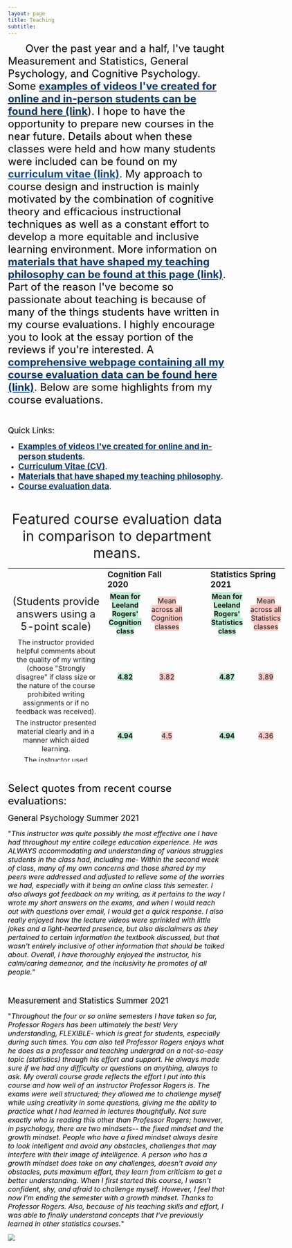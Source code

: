 ```yaml
---
layout: page
title: Teaching
subtitle: 
---
```

<p><span style="font-size: 18pt;"><span style="color: #000000;">&nbsp; &nbsp; &nbsp; Over the past year and a half, I've taught Measurement and Statistics, General Psychology, and Cognitive Psychology. Some <a class="inline_disabled" href="https://leeloew.github.io/videoexamples/" target="_blank" rel="noopener noreferrer"><span style="color: #063768;"><strong>examples of videos I've created for online and in-person students can be found here (link</strong></span></a>). I hope to have the opportunity to prepare new courses in the near future. Details about when these classes were held and how many students were included can be found on my <strong><a class="inline_disabled" style="color: #164b80;" href="https://leeloew.github.io/CV/" target="_blank" rel="noopener noreferrer">curriculum vitae (link)</a></strong>. My approach to course design and instruction is mainly motivated by the combination of cognitive theory and efficacious instructional techniques as well as a constant effort to develop a more equitable and inclusive learning environment. More information on </span><strong><span style="color: #063768;"><a class="inline_disabled" style="color: #063768;" href="https://leeloew.github.io/teachinginfluences/" target="_blank" rel="noopener noreferrer">materials that have shaped my teaching philosophy can be found at this page (link)</a></span></strong><span style="color: #000000;">. </span><span style="color: #000000;">Part of the reason I've become so passionate about teaching is because of many of the things students have written in my course evaluations. I highly encourage you to look at the essay portion of the reviews if you're interested. A </span><strong><span style="color: #063768;"><a class="inline_disabled" style="color: #063768;" href="https://leeloew.github.io/CourseEvalsComplete/" target="_blank" rel="noopener noreferrer">comprehensive webpage containing all my course evaluation data can be found here (link)</a></span></strong><span style="color: #000000;">. Below are some highlights from my course evaluations.</span></span></p>
<p>&nbsp;</p>

<p><span style="font-size: 14pt;"><span style="color: #000000;">Quick Links:</span></span></p>
<ul>
    <li><span style="font-size: 14pt;"><span style="color: #000000;"><a class="inline_disabled" href="https://leeloew.github.io/videoexamples/" target="_blank" rel="noopener noreferrer"><span style="color: #063768;"><strong>Examples of videos I've created for online and in-person students</strong></span></a>.</span></span></li>
    <li><span style="font-size: 14pt;"><span style="color: #000000;"><a class="inline_disabled" href="https://leeloew.github.io/CV/" target="_blank" rel="noopener noreferrer"><span style="color: #063768;"><strong>Curriculum Vitae (CV)</strong></span></a>.</span></span></li>
    <li><span style="font-size: 14pt;"><span style="color: #000000;"><a class="inline_disabled" href="https://leeloew.github.io/teachinginfluences/" target="_blank" rel="noopener noreferrer"><span style="color: #063768;"><strong>Materials that have shaped my teaching philosophy</strong></span></a>.</span></span></li>
    <li><span style="font-size: 14pt;"><span style="color: #000000;"><a class="inline_disabled" href="https://leeloew.github.io/CourseEvalsComplete/" target="_blank" rel="noopener noreferrer"><span style="color: #063768;"><strong>Course evaluation data</strong></span></a>.</span></span></li>
</ul>
<p>&nbsp;</p>
<p style="text-align: center;"><span style="font-size: 24pt;">Featured course evaluation data in comparison to department means.</span></p>
<table style="width: 640px; height: 447px; margin-left: auto; margin-right: auto;" border="0" width="852" cellspacing="0" cellpadding="0">
    <colgroup>
        <col style="width: 253px;" width="391" />
        <col style="width: 35px;" width="113" />
        <col style="width: 46px;" span="4" width="87" />
    </colgroup>
    <tbody>
        <tr>
            <td class="xl63" width="391" height="20"></td>
            <td class="xl64" colspan="2" width="200"><span style="font-size: 14pt;"><strong>Cognition Fall 2020</strong></span></td>
            <td class="xl63" width="87"></td>
            <td class="xl64" colspan="2" width="174"><span style="font-size: 14pt;"><strong>Statistics Spring 2021</strong></span></td>
        </tr>
        <tr>
            <td class="xl63" style="text-align: center;" height="20"><span style="font-size: 18pt;">(Students provide answers using a 5-point scale)</span></td>
            <td class="xl63" style="text-align: center;"><strong><span style="background-color: #bfedd2;">Mean for Leeland Rogers' Cognition class</span></strong></td>
            <td class="xl63" style="text-align: center;"><span style="background-color: #f8cac6;">Mean across all Cognition classes</span></td>
            <td class="xl63" style="text-align: center;"></td>
            <td class="xl63" style="text-align: center;"><strong><span style="background-color: #bfedd2;">Mean for Leeland Rogers' Statistics class</span></strong></td>
            <td class="xl63" style="text-align: center;"><span style="background-color: #f8cac6;">Mean across all Statistics classes</span></td>
        </tr>
        <tr>
            <td class="xl65" style="text-align: center;" height="20">The instructor provided helpful comments about the quality of my writing (choose "Strongly disagree" if class size or the nature of the course prohibited writing assignments or if no feedback was received).</td>
            <td class="xl63" style="text-align: center;"><strong><span style="background-color: #bfedd2;">4.82</span></strong></td>
            <td class="xl63" style="text-align: center;"><span style="background-color: #f8cac6;">3.82</span></td>
            <td class="xl63" style="text-align: center;"></td>
            <td class="xl63" style="text-align: center;"><strong><span style="background-color: #bfedd2;">4.87</span></strong></td>
            <td class="xl63" style="text-align: center;"><span style="background-color: #f8cac6;">3.89</span></td>
        </tr>
        <tr>
            <td class="xl65" style="text-align: center;" height="20">The instructor presented material clearly and in a manner which aided learning.</td>
            <td class="xl63" style="text-align: center;"><strong><span style="background-color: #bfedd2;">4.94</span></strong></td>
            <td class="xl63" style="text-align: center;"><span style="background-color: #f8cac6;">4.5</span></td>
            <td class="xl63" style="text-align: center;"></td>
            <td class="xl63" style="text-align: center;"><strong><span style="background-color: #bfedd2;">4.94</span></strong></td>
            <td class="xl63" style="text-align: center;"><span style="background-color: #f8cac6;">4.36</span></td>
        </tr>
        <tr>
            <td class="xl65" style="text-align: center;" height="20">The instructor used language and behavior that gave opportunity and respect to all groups of students (i.e., sexes, races and other minorities).</td>
            <td class="xl63" style="text-align: center;"><strong><span style="background-color: #bfedd2;">4.97</span></strong></td>
            <td class="xl63" style="text-align: center;"><span style="background-color: #f8cac6;">4.81</span></td>
            <td class="xl63" style="text-align: center;"></td>
            <td class="xl63" style="text-align: center;"><strong><span style="background-color: #bfedd2;">4.97</span></strong></td>
            <td class="xl63" style="text-align: center;"><span style="background-color: #f8cac6;">4.74</span></td>
        </tr>
    </tbody>
</table>
<p>&nbsp;</p>
<p><span style="font-size: 18pt;"><span style="color: #000000;">Select quotes from recent course evaluations:</span></span></p>
<p><span style="font-size: 14pt;"><span style="color: #000000;">General Psychology Summer 2021</span></span></p>
<p><span style="font-size: 12pt;"><span style="color: #000000;">"<em>This instructor was quite possibly the most effective one I have had throughout my entire college education experience. He was ALWAYS accommodating and understanding of various struggles students in the class had, including me- Within the second week of class, many of my own concerns and those shared by my peers were addressed and adjusted to relieve some of the worries we had, especially with it being an online class this semester. I also always got feedback on my writing, as it pertains to the way I wrote my short answers on the exams, and when I would reach out with questions over email, I would get a quick response. I also really enjoyed how the lecture videos were sprinkled with little jokes and a light-hearted presence, but also disclaimers as they pertained to certain information the textbook discussed, but that wasn't entirely inclusive of other information that should be talked about. Overall, I have thoroughly enjoyed the instructor, his calm/caring demeanor, and the inclusivity he promotes of all people.</em>"</span></span></p>
<p>&nbsp;</p>
<p><span style="font-size: 14pt;"><span style="color: #000000;">Measurement and Statistics Summer 2021</span></span></p>
<p><span style="font-size: 12pt;"><span style="color: #000000;">"<em>Throughout the four or so online semesters I have taken so far, Professor Rogers has been ultimately the best! Very understanding, FLEXIBLE- which is great for students, especially during such times. You can also tell Professor Rogers enjoys what he does as a professor and teaching undergrad on a not-so-easy topic (statistics) through his effort and support. He always made sure if we had any difficulty or questions on anything, always to ask. My overall course grade reflects the effort I put into this course and how well of an instructor Professor Rogers is. The exams were well structured; they allowed me to challenge myself while using creativity in some questions, giving me the ability to practice what I had learned in lectures thoughtfully. Not sure exactly who is reading this other than Professor Rogers; however, in psychology, there are two mindsets-- the fixed mindset and the growth mindset. People who have a fixed mindset always desire to look intelligent and avoid any obstacles, challenges that may interfere with their image of intelligence. A person who has a growth mindset does take on any challenges, doesn't avoid any obstacles, puts maximum effort, they learn from criticism to get a better understanding. When I first started this course, I wasn't confident, shy, and afraid to challenge myself. However, I feel that now I'm ending the semester with a growth mindset. Thanks to Professor Rogers. Also, because of his teaching skills and effort, I was able to finally understand concepts that I've previously learned in other statistics courses.</em>"</span></span></p>
<a href="https://hits.seeyoufarm.com"><img src="https://hits.seeyoufarm.com/api/count/incr/badge.svg?url=https%3A%2F%2Fgithub.com%2Fgjbae1212%2Fhit-counter&count_bg=%23343930&title_bg=%23232121&icon=&icon_color=%23000000&title=hits&edge_flat=false"/></a>